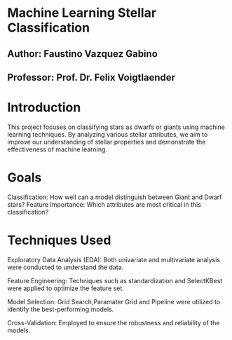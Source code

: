 # Machine Learning Stellar Classification
## Author: Faustino Vazquez Gabino
## Professor: Prof. Dr. Felix Voigtlaender

# Introduction
This project focuses on classifying stars as dwarfs or giants using machine learning techniques. By analyzing various stellar attributes, we aim to improve our understanding of stellar properties and demonstrate the effectiveness of machine learning.

# Goals

  Classification: How well can a model distinguish between Giant and Dwarf stars?
  Feature Importance: Which attributes are most critical in this classification?

# Techniques Used

  Exploratory Data Analysis (EDA): Both univariate and multivariate analysis were conducted to understand the data.
  
  Feature Engineering: Techniques such as standardization and SelectKBest were applied to optimize the feature set.
  
  Model Selection: Grid Search,Paramater Grid and Pipeline were utilized to identify the best-performing models.
  
  Cross-Validation: Employed to ensure the robustness and reliability of the models.
